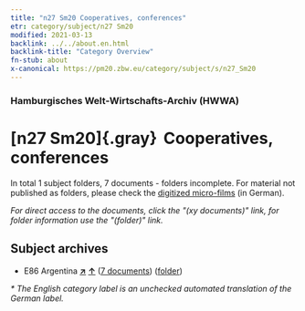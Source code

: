 ```yaml
---
title: "n27 Sm20 Cooperatives, conferences"
etr: category/subject/n27 Sm20
modified: 2021-03-13
backlink: ../../about.en.html
backlink-title: "Category Overview"
fn-stub: about
x-canonical: https://pm20.zbw.eu/category/subject/s/n27_Sm20
---
```


### Hamburgisches Welt-Wirtschafts-Archiv (HWWA)
# [n27 Sm20]{.gray}&#8201; Cooperatives, conferences&#160; 





In total 1 subject folders, 7 documents - folders incomplete.
For material not published as folders, please check the [digitized micro-films](/film/h1_sh.de.html) (in German).

_For direct access to the documents, click the "(xy documents)" link, for folder information use the "(folder)" link._

## Subject archives


- E86 Argentina [**&nearr;**](../../../geo/i/141692/about.en.html "Argentina (all folders)") [**&uarr;**](../../../geo/about.en.html#E86 "Country category system") (<a href="https://pm20.zbw.eu/dfgview/sh/141692,215916" title="about: Argentina : Cooperatives, conferences" target="_blank">7 documents</a>) ([folder](../../../../folder/sh/1416xx/141692/2159xx/215916/about.en.html))


_* The English category label is an unchecked automated translation of the German label._

